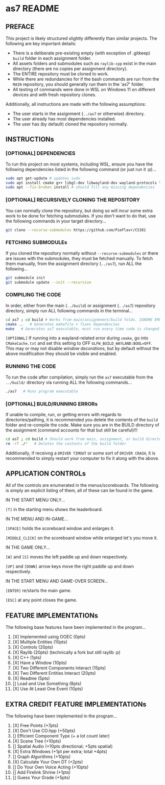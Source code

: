 # as7 README

## PREFACE

This project is likely structured slightly differently than similar projects. The following are key important details:

* There is a deliberate pre-existing empty (with exception of .gitkeep) `build` folder in each assignment folder.
* All assets folders and submodules such as `raylib-cpp` exist in the main directory (there are no copies per assignment directory).
* The ENTIRE repository must be cloned to work.
* While there are redundancies for if the bash commands are run from the `MAIN` repository, you should generally run them in the 'as7' folder.
* All testing of commands were done in WSL on Windows 11 on different devices and with fresh repository clones.

Additionally, all instructions are made with the following assumptions:

* The user starts in the assignment (`../as7` or otherwise) directory.
* The user already has most dependencies installed.
* The user has (by default) cloned the repository normally.

## INSTRUCTIONs

### [OPTIONAL] DEPENDENCIES

To run this project on most systems, including WSL, ensure you have the following dependencies listed in the following command (or just run it :p)...

```bash
sudo apt get-update # updates sudo
sudo apt install cmake g++ libgl-dev libwayland-dev wayland-protocols libxrandr-dev pkg-config libxkbcommon-dev libxinerama-dev libxcursor-dev libxi-dev mesa-utils build-essential cmake xorg-dev pulseaudio
sudo apt --fix-broken install # should fill any missing dependencies
```

### [OPTIONAL] RECURSIVELY CLONING THE REPOSITORY

You can normally clone the repository, but doing so will incur some extra work to be done for fetching submodules. If you don't want to do that, use the following commands in your target directory...

```bash
git clone --recurse-submodules https://github.com/PieFlavr/CS381
```

### FETCHING SUBMODULEs

If you cloned the repository normally without `--recurse-submodules` or there are issues with the submodules, they must be fetched manually.
To fetch them manually, from the assignment directory (`../as7`), run ALL the following...

```bash
git submodule init 
git submodule update --init --recursive 
```

### COMPILING THE CODE

In order, either from the main (`../build`) or assignment (`../as7`) repository directory, simply run ALL following commands in the terminal...

```bash
cd as7 ; cd build # Works from main/assignmnent/build folds. IGNORE ERRORS FROM THIS!!!
cmake ..   # Generates makefile + fixes dependencies
make   # Generates as7 executable, must run every time code is changed.
```

`[OPTIONAL]` If running into a wayland-related error during `cmake`, go into `CMakeCache.txt` and set this setting to OFF `GLFW_BUILD_WAYLAND:BOOL=OFF`.
This may or may not disable *window decorations*, but by default without the above modification they should be visible and enabled.

### RUNNING THE CODE

To run the code after compilation, simply run the `as7` executable from the `../build/` directory via running ALL the following commands...

```bash
./as7   # Runs program executable
```

### [OPTIONAL] BUILD/RUNNING ERRORs

If unable to compile, run, or getting errors with regards to directories/pathing, it is recommended you delete the contents of the `build` folder and re-compile the code. Make sure you are in the BUILD directory of the assignment (command accounts for that but still be careful)!!!

```bash
cd as7 ; cd build # Should work from main, assignment, or build directory... IGNORE ERRORS FROM THIS (accounts for being in either main/assignment/build directory)
rm -rf ./*   # Deletes the contents of the build folder
```

Additionally, if receivng a `DRIVER TIMOUT` or some sort of `DRIVER CRASH`, it is recommended to simply restart your computer to fix it along with the above.

## APPLICATION CONTROLs

All of the controls are enumerated in the menus/scoreboards. The following is simply an explicit listing of them, all of these can be found in the game.

IN THE START MENU ONLY...

`[T]` in the starting menu shows the leaderboard.

IN THE MENU AND IN-GAME...

`[SPACE]` holds the scoreboard window and enlarges it.

`[MIDDLE_CLICK]` on the scoreboard window while enlarged let's you move it.

IN THE GAME ONLY...

`[W]` and `[S]` moves the left paddle up and down respectively.

`[UP]` and `[DOWN]` arrow keys move the right paddle up and down respectively.

IN THE START MENU AND GAME-OVER SCREEN...

`[ENTER]` re/starts the main game.

`[ESC]` at any point closes the game.

## FEATURE IMPLEMENTATIONs

The following base features have been implemented in the program...

1) [X] Implemented using OOEC (0pts)
2) [X] Multiple Entities (10pts)
3) [X] Controls (20pts)
4) [X] Raylib (20pts) (technically a fork but still raylib :p)
5) [X] C++ (1pts)
6) [X] Have a Window (10pts)
7) [X] Two Different Components Interact (15pts)
8) [X] Two Different Entities Interact (20pts)
9) [X] Readme (5pts)
10) [] Load and Use Something (8pts)
11) [X] Use At Least One Event (10pts)

## EXTRA CREDIT FEATURE IMPLEMENTATIONs

The following have been implemented in the program...

1) [X] Free Points (+7pts)
2) [X] Don't Use CO.hpp (+50pts)
3) [] Efficient Component Type (+ a lot count later)
4) [X] Scene Tree (+10pts)
5) [] Spatial Audio (+10pts directional; +5pts spatial)
6) [X] Extra Windows (+1pt per extra; total +4pts)
7) [] Graph Algorithms (+10pts)
8) [X] Calculate Your Own DT (+2pts)
9) [] Do Your Own Voice Acting (+10pts)
10) [] Add Firelink Shrine (+1pts)
11) [] Guess Your Grade (+5pts)